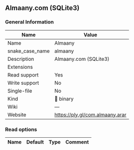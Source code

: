 
## Almaany.com (SQLite3) ##

### General Information ###
Name | Value
---- | -------
Name | Almaany
snake_case_name | almaany
Description | Almaany.com (SQLite3)
Extensions | 
Read support | Yes
Write support | No
Single-file | No
Kind | 🔢 binary
Wiki | ―
Website | https://ply.gl/com.almaany.arar


### Read options ###
Name | Default | Type | Comment
---- | ------- | ---- | -------

